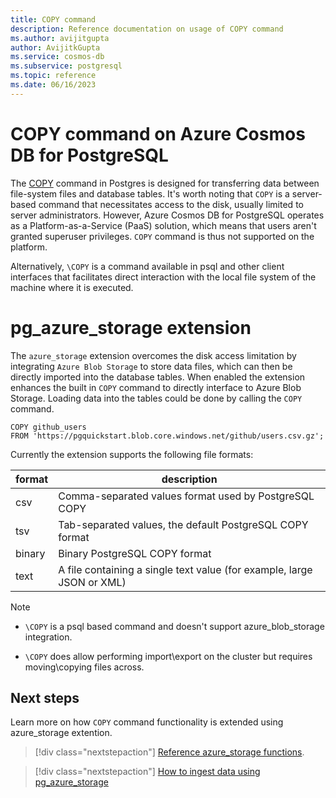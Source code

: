 ```yaml
---
title: COPY command
description: Reference documentation on usage of COPY command
ms.author: avijitgupta
author: AvijitkGupta
ms.service: cosmos-db
ms.subservice: postgresql
ms.topic: reference
ms.date: 06/16/2023
---
```


# COPY command on Azure Cosmos DB for PostgreSQL

The [COPY](https://www.postgresql.org/docs/current/sql-copy.html) command in Postgres is designed for transferring data between file-system files and database tables. It's worth noting that `COPY` is a server-based command that necessitates access to the disk, usually limited to server administrators. However, Azure Cosmos DB for PostgreSQL operates as a Platform-as-a-Service (PaaS) solution, which means that users aren't granted superuser privileges. `COPY` command is thus not supported on the platform.

Alternatively, `\COPY` is a command available in psql and other client interfaces that facilitates direct interaction with the local file system of the machine where it is executed.

# pg_azure_storage extension

The `azure_storage` extension overcomes the disk access limitation by integrating `Azure Blob Storage` to store data files, which can then be directly imported into the database tables. When enabled the extension enhances the built in `COPY` command to directly interface to Azure Blob Storage.
Loading data into the tables could be done by calling the `COPY` command.

```postgresql
COPY github_users
FROM 'https://pgquickstart.blob.core.windows.net/github/users.csv.gz';
```
Currently the extension supports the following file formats:

|format|description|
|------|-----------|
|csv|Comma-separated values format used by PostgreSQL COPY|
|tsv|Tab-separated values, the default PostgreSQL COPY format|
|binary|Binary PostgreSQL COPY format|
|text|A file containing a single text value (for example, large JSON or XML)|

> [!Note]
> * `\COPY` is a psql based command and doesn't support azure_blob_storage integration.
>
> * `\COPY` does allow performing import\export on the cluster but requires moving\copying files across.

## Next steps

Learn more on how `COPY` command functionality is extended using azure_storage extention.

> [!div class="nextstepaction"]
> [Reference azure_storage functions](reference-pg-azure-storage.md).

> [!div class="nextstepaction"]
> [How to ingest data using pg_azure_storage](howto-ingest-azure-blob-storage.md)